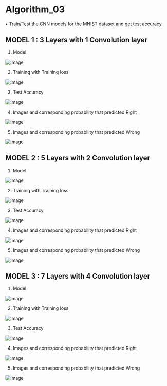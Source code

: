 # Algorithm_03

• Train/Test the CNN models for the MNIST dataset and get test accuracy


## MODEL 1 : 3 Layers with 1 Convolution layer  

1. Model

![image](https://user-images.githubusercontent.com/47909174/83351559-05ff9a00-a380-11ea-9b1b-854cae445870.png)

2. Training with Training loss

![image](https://user-images.githubusercontent.com/47909174/83351610-7e665b00-a380-11ea-99cd-4c2fc389cf2b.png)

3. Test Accuracy

![image](https://user-images.githubusercontent.com/47909174/83351624-ac4b9f80-a380-11ea-88dc-3b20dc8822f5.png)

4. Images and corresponding probability that predicted Right

![image](https://user-images.githubusercontent.com/47909174/83351653-e5840f80-a380-11ea-92a4-7176deeb00c9.png)

5. Images and corresponding probability that predicted Wrong

![image](https://user-images.githubusercontent.com/47909174/83351668-0ea4a000-a381-11ea-9949-29502e1228e8.png)

## MODEL 2 : 5 Layers with 2 Convolution layer  

1. Model

![image](https://user-images.githubusercontent.com/47909174/83352787-1b2cf680-a389-11ea-9695-317ce4b4f576.png)


2. Training with Training loss

![image](https://user-images.githubusercontent.com/47909174/83352816-457eb400-a389-11ea-8118-6024d3881df0.png)

3. Test Accuracy

![image](https://user-images.githubusercontent.com/47909174/83352826-57f8ed80-a389-11ea-809e-ba1a59735c2a.png)


4. Images and corresponding probability that predicted Right

![image](https://user-images.githubusercontent.com/47909174/83352839-719a3500-a389-11ea-9e21-21a1aeeadd74.png)


5. Images and corresponding probability that predicted Wrong

![image](https://user-images.githubusercontent.com/47909174/83352857-85de3200-a389-11ea-8458-f6d4a2d3ef38.png)

## MODEL 3 : 7 Layers with 4 Convolution layer  

1. Model

![image](https://user-images.githubusercontent.com/47909174/83353007-8a571a80-a38a-11ea-8939-f8d0ad8b6a3a.png)

2. Training with Training loss

![image](https://user-images.githubusercontent.com/47909174/83353025-a064db00-a38a-11ea-829c-c2241df6a9e9.png)

3. Test Accuracy

![image](https://user-images.githubusercontent.com/47909174/83353039-b2df1480-a38a-11ea-8fb8-b18044eb48b9.png)

4. Images and corresponding probability that predicted Right

![image](https://user-images.githubusercontent.com/47909174/83353054-c8ecd500-a38a-11ea-9f9b-908463dfd98f.png)

5. Images and corresponding probability that predicted Wrong

![image](https://user-images.githubusercontent.com/47909174/83353063-dd30d200-a38a-11ea-97db-a701e77e5857.png)


